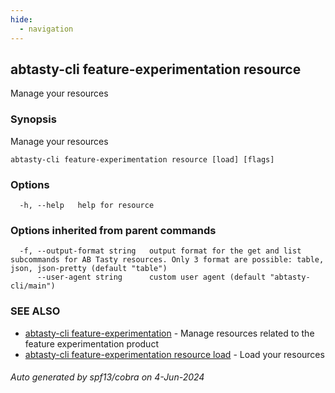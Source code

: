 ```yaml
---
hide:
  - navigation
---
```

## abtasty-cli feature-experimentation resource

Manage your resources

### Synopsis

Manage your resources

```
abtasty-cli feature-experimentation resource [load] [flags]
```

### Options

```
  -h, --help   help for resource
```

### Options inherited from parent commands

```
  -f, --output-format string   output format for the get and list subcommands for AB Tasty resources. Only 3 format are possible: table, json, json-pretty (default "table")
      --user-agent string      custom user agent (default "abtasty-cli/main")
```

### SEE ALSO

* [abtasty-cli feature-experimentation](abtasty-cli_feature-experimentation.md)	 - Manage resources related to the feature experimentation product
* [abtasty-cli feature-experimentation resource load](abtasty-cli_feature-experimentation_resource_load.md)	 - Load your resources

###### Auto generated by spf13/cobra on 4-Jun-2024

